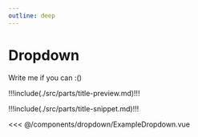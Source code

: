 ```yaml
---
outline: deep
---
```


# Dropdown

Write me if you can :()

!!!include(./src/parts/title-preview.md)!!!

<wrapper src="components/dropdown/demo" />

!!!include(./src/parts/title-snippet.md)!!!

<<< @/components/dropdown/ExampleDropdown.vue
